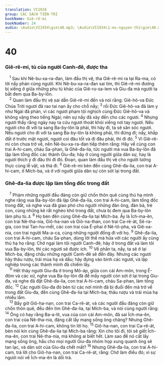 ```yaml
---
translation: VI1934
group: CÁC SÁCH TIÊN-TRI
bookName: Giê-rê-mi 
bookNumber: 24
audio: \Audio\VI1934\gie\40.mp3; \Audio\VI1934\1-ms-nguyen-thi\gie\40.mp3
---
```


<div class="title"><h1>40</h1><h3>Giê-rê-mi, tù của người Canh-đê, được tha</h3></div>
<span class="verse gie_40_1"> <sup>1</sup> Sau khi Nê-bu-xa-ra-đan, làm đầu thị vệ, tha Giê-rê-mi ra tại Ra-ma, có lời nầy phán cùng người. Khi Nê-bu-xa-ra-đan sai tìm, thì Giê-rê-mi đương bị xiềng ở giữa những phu tù khác của Giê-ru-sa-lem và Giu-đa mà người ta bắt đem qua Ba-by-lôn. <br/></span>
<span class="verse gie_40_2"> <sup>2</sup> Quan làm đầu thị vệ sai dẫn Giê-rê-mi đến và nói rằng: Giê-hô-va Đức Chúa Trời ngươi đã rao tai nạn ấy cho chỗ nầy; </span>
<span class="verse gie_40_3"><sup>3</sup> rồi Đức Giê-hô-va đã làm y như Ngài đã phán, vì các ngươi phạm tội nghịch cùng Đức Giê-hô-va và không vâng theo tiếng Ngài; nên sự nầy đã xảy đến cho các ngươi. </span>
<span class="verse gie_40_4"><sup>4</sup> Nhưng ngươi thấy rằng ngày nay ta cứu ngươi thoát khỏi xiềng nơi tay ngươi. Nếu ngươi cho đi với ta sang Ba-by-lôn là phải, thì hãy đi, ta sẽ săn sóc ngươi. Nếu ngươi cho đi với ta sang Ba-by-lôn là không phải, thì đừng đi; nầy, khắp đất ở trước mặt ngươi, ngươi coi đâu tốt và đi đâu phải, thì đi đó. </span>
<span class="verse gie_40_5"><sup>5</sup> Vì Giê-rê-mi còn chưa trở về, nên Nê-bu-xa-ra-đan tiếp thêm rằng: Hãy về cùng con trai A-hi-cam, cháu Sa-phan, là Ghê-đa-lia, tức người mà vua Ba-by-lôn đã lập làm tổng đốc các thành Giu-đa; hãy ở cùng người giữa dân sự, hay là ngươi thích ý đi đâu thì đi đó. Đoạn, quan làm đầu thị vệ cho người lương thực cùng lễ vật, và thả đi. </span>
<span class="verse gie_40_6"><sup>6</sup> Giê-rê-mi bèn đến cùng Ghê-đa-lia, con trai A-hi-cam, ở Mích-ba, và ở với người giữa dân sự còn sót lại trong đất. <br/></span>
<div class="title"><h3>Ghê-đa-lia được lập làm tổng đốc trong đất</h3></div>
<span class="verse gie_40_7"> <sup>7</sup> Phàm những người đầu đảng còn giữ chốn thôn quê cùng thủ hạ mình nghe rằng vua Ba-by-lôn đã lập Ghê-đa-lia, con trai A-hi-cam, làm tổng đốc trong đất, và nghe vua đã giao phó cho người những đàn ông, đàn bà, trẻ con, cùng những kẻ rất nghèo khó trong đất, chưa bị đem qua Ba-by-lôn làm phu tù.<a data-toggle="tooltip" data-placement="bottom" title="2Vua 25:22-24">⚓</a></span>
<span class="verse gie_40_8"><sup>8</sup> Họ bèn đến cùng Ghê-đa-lia tại Mích-ba. Ấy là Ích-ma-ên, con trai Nê-tha-nia, Giô-ha-nan và Giô-na-than, con trai Ca-rê-át, Sê-ra-gia, con trai Tan-hu-mết, các con trai của Ê-phai ở Nê-tô-pha, và Giê-xa-nia, con trai người Ma-a-ca, cùng những người đồng đi với họ. </span>
<span class="verse gie_40_9"><sup>9</sup> Ghê-đa-lia, con trai A-hi-cam, cháu Sa-phan, dùng lời thề mà hứa với các người ấy cùng thủ hạ họ rằng: Chớ ngại làm tôi người Canh-đê; hãy ở trong đất và làm tôi vua Ba-by-lôn, thì các ngươi sẽ được ích. </span>
<span class="verse gie_40_10"><sup>10</sup> Về phần ta, nầy, ta sẽ ở lại Mích-ba, đặng chầu những người Canh-đê sẽ đến đây. Nhưng các ngươi hãy thâu rượu, trái mùa hạ và dầu; hãy đựng vào bình các ngươi, và lập nghiệp trong các thành mình đã chiếm lấy. <br/></span>
<span class="verse gie_40_11"> <sup>11</sup> Hết thảy người Giu-đa ở trong Mô-áp, giữa con cái Am-môn, trong Ê-đôm và các xứ, nghe vua Ba-by-lôn đã để mấy người còn sót ở lại trong Giu-đa, và nghe đã đặt Ghê-đa-lia, con trai A-hi-cam, cháu Sa-phan, làm tổng đốc. </span>
<span class="verse gie_40_12"><sup>12</sup> Các người Giu-đa đó bèn từ các nơi mình đã bị đuổi đến mà trở về trong đất Giu-đa, đến cùng Ghê-đa-lia tại Mích-ba, thâu rượu và trái mùa hạ nhiều lắm. <br/></span>
<span class="verse gie_40_13"> <sup>13</sup> Bấy giờ Giô-ha-nan, con trai Ca-rê-át, và các người đầu đảng còn giữ chốn thôn quê, đều đến tìm Ghê-đa-lia, tại Mích-ba, và nói cùng người rằng: </span>
<span class="verse gie_40_14"><sup>14</sup> Ông có hay rằng Ba-a-lít, vua của con cái Am-môn, đã sai Ích-ma-ên, con trai của Nê-tha-nia, đặng cất lấy mạng sống ông chăng? Nhưng Ghê-đa-lia, con trai A-hi-cam, không tin lời họ. </span>
<span class="verse gie_40_15"><sup>15</sup> Giô-ha-nan, con trai Ca-rê-át, bèn nói kín cùng Ghê-đa-lia tại Mích-ba rằng: Xin cho tôi đi, tôi sẽ giết Ích-ma-ên, con trai Nê-tha-nia, mà không ai biết hết. Làm sao để nó cất lấy mạng sống ông, hầu cho mọi người Giu-đa nhóm họp xung quanh ông sẽ tan lạc, và dân sót của Giu-đa chết mất? </span>
<span class="verse gie_40_16"><sup>16</sup> Nhưng Ghê-đa-lia, con trai A-hi-cam, trả lời cho Giô-ha-nan, con trai Ca-rê-át, rằng: Chớ làm điều đó; vì sự ngươi nói về Ích-ma-ên là dối trá. <br/></span>
